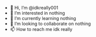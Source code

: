 - 👋 Hi, I’m @idkreally001
- 👀 I’m interested in nothing
- 🌱 I’m currently learning nothing
- 💞️ I’m looking to collaborate on nothing
- 📫 How to reach me idk really

<!---
idkreally001/idkreally001 is a ✨ special ✨ repository because its `README.md` (this file) appears on your GitHub profile.
You can click the Preview link to take a look at your changes.
--->
